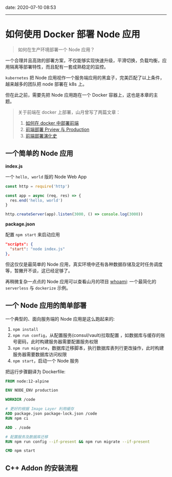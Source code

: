 date: 2020-07-10 08:53

---

# 如何使用 Docker 部署 Node 应用

> 如何在生产环境部署一个 Node 应用？

一个合理并且高效的部署方案，不仅能够实现快速升级，平滑切换，负载均衡，应用隔离等部署特性，而且配有一套成熟稳定的监控。

`kubernetes` 把 Node 应用视作一个服务端应用的黑盒子，完美匹配了以上条件，越来越多的团队把 node 部署在 k8s 上。

但在此之前，需要先把 Node 应用跑在一个 Docker 容器上，这也是本章的主题。

> 关于前端在 docker 上部署，山月曾写了两篇文章：
> 
> 1. [如何在 docker 中部署前端]()
> 1. [前端部署 Prview 与 Production]()
> 1. [前端部署演化史]()

## 一个简单的 Node 应用

**index.js**

一个 `hello, world` 版的 Node Web App

``` js
const http = require('http')

const app = async (req, res) => {
  res.end('hello, world')
}

http.createServer(app).listen(3000, () => console.log(3000))
```

**package.json**

配置 `npm start` 来启动应用

``` json
"scripts": {
  "start": "node index.js"
},
```

但这仅仅是最简单的 Node 应用，真实环境中还有各种数据存储及定时任务调度等，暂撇开不谈，这已经足够了。

再稍微复杂一点点的 Node 应用可以查看山月的项目 [whoami](https://github.com/shfshanyue/whoami): 一个最简化的 `serverless` 与 `dockerize` 示例。 

## 一个 Node 应用的简单部署

一个典型的、面向服务端的 Node 应用是这么跑起来的:

1. `npm install`
1. `npm run config`，从配置服务(consul/vault)拉取配置 ，如数据库与缓存的账号密码，此时构建服务器需要配置服务权限
1. `npm run migrate`，数据库迁移脚本，执行数据库表列行更改操作，此时构建服务器需要数据库访问权限
1. `npm start`，启动一个 Node 服务

把运行步骤翻译为 Dockerfile:

``` dockerfile
FROM node:12-alpine

ENV NODE_ENV production

WORKDIR /code

# 更好的根据 Image Layer 利用缓存
ADD package.json package-lock.json /code
RUN npm ci

ADD . /code

# 配置服务及数据库迁移
RUN npm run config --if-present && npm run migrate --if-present

CMD npm start
```

## C++ Addon 的安装流程


